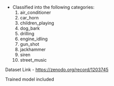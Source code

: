 * Classified into the following categories:
  1) air_conditioner
  2) car_horn
  3) children_playing
  4) dog_bark
  5) drilling
  6) engine_idling
  7) gun_shot
  8) jackhammer
  9) siren
  10) street_music
  
Dataset Link - https://zenodo.org/record/1203745

Trained model included
